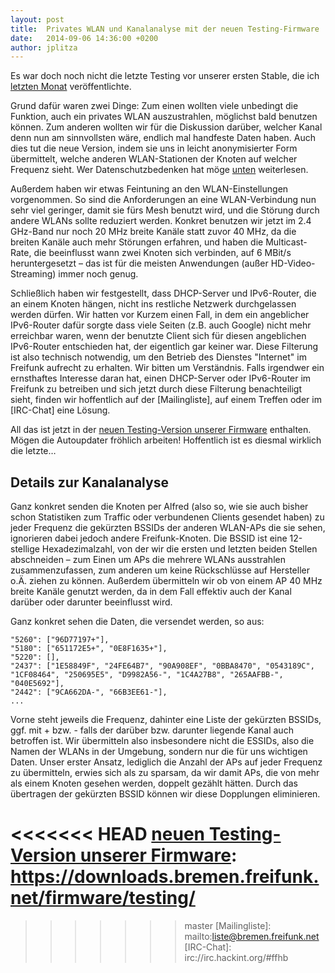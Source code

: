 ```yaml
---
layout: post
title:  Privates WLAN und Kanalanalyse mit der neuen Testing-Firmware
date:   2014-09-06 14:36:00 +0200
author: jplitza
---
```


Es war doch noch nicht die letzte Testing vor unserer ersten Stable, die ich [letzten Monat] veröffentlichte.

Grund dafür waren zwei Dinge: Zum einen wollten viele unbedingt die Funktion, auch ein privates WLAN auszustrahlen, möglichst bald benutzen können. Zum anderen wollten wir für die Diskussion darüber, welcher Kanal denn nun am sinnvollsten wäre, endlich mal handfeste Daten haben. Auch dies tut die neue Version, indem sie uns in leicht anonymisierter Form übermittelt, welche anderen WLAN-Stationen der Knoten auf welcher Frequenz sieht. Wer Datenschutzbedenken hat möge [unten](#details-zur-kanalanalyse) weiterlesen.

Außerdem haben wir etwas Feintuning an den WLAN-Einstellungen vorgenommen. So sind die Anforderungen an eine WLAN-Verbindung nun sehr viel geringer, damit sie fürs Mesh benutzt wird, und die Störung durch andere WLANs sollte reduziert werden. Konkret benutzen wir jetzt im 2.4 GHz-Band nur noch 20 MHz breite Kanäle statt zuvor 40 MHz, da die breiten Kanäle auch mehr Störungen erfahren, und haben die Multicast-Rate, die beeinflusst wann zwei Knoten sich verbinden, auf 6 MBit/s heruntergesetzt – das ist für die meisten Anwendungen (außer HD-Video-Streaming) immer noch genug.

Schließlich haben wir festgestellt, dass DHCP-Server und IPv6-Router, die an einem Knoten hängen, nicht ins restliche Netzwerk durchgelassen werden dürfen. Wir hatten vor Kurzem einen Fall, in dem ein angeblicher IPv6-Router dafür sorgte dass viele Seiten (z.B. auch Google) nicht mehr erreichbar waren, wenn der benutzte Client sich für diesen angeblichen IPv6-Router entschieden hat, der eigentlich gar keiner war. Diese Filterung ist also technisch notwendig, um den Betrieb des Dienstes "Internet" im Freifunk aufrecht zu erhalten. Wir bitten um Verständnis. Falls irgendwer ein ernsthaftes Interesse daran hat, einen DHCP-Server oder IPv6-Router im Freifunk zu betreiben und sich jetzt durch diese Filterung benachteiligt sieht, finden wir hoffentlich auf der [Mailingliste], auf einem Treffen oder im [IRC-Chat] eine Lösung.

All das ist jetzt in der [neuen Testing-Version unserer Firmware] enthalten. Mögen die Autoupdater fröhlich arbeiten! Hoffentlich ist es diesmal wirklich die letzte…

## Details zur Kanalanalyse

Ganz konkret senden die Knoten per Alfred (also so, wie sie auch bisher schon Statistiken zum Traffic oder verbundenen Clients gesendet haben) zu jeder Frequenz die gekürzten BSSIDs der anderen WLAN-APs die sie sehen, ignorieren dabei jedoch andere Freifunk-Knoten. Die BSSID ist eine 12-stellige Hexadezimalzahl, von der wir die ersten und letzten beiden Stellen abschneiden – zum Einen um APs die mehrere WLANs ausstrahlen zusammenzufassen, zum anderen um keine Rückschlüsse auf Hersteller o.Ä. ziehen zu können. Außerdem übermitteln wir ob von einem AP 40 MHz breite Kanäle genutzt werden, da in dem Fall effektiv auch der Kanal darüber oder darunter beeinflusst wird.

Ganz konkret sehen die Daten, die versendet werden, so aus:

```
"5260": ["96D77197+"],
"5180": ["651172E5+", "0E8F1635+"],
"5220": [],
"2437": ["1E58849F", "24FE64B7", "90A908EF", "0BBA8470", "0543189C", "1CF08464", "250695E5", "D9982A56-", "1C4A27B8", "265AAFBB-", "040E5692"],
"2442": ["9CA662DA-", "66B3EE61-"],
...
```

Vorne steht jeweils die Frequenz, dahinter eine Liste der gekürzten BSSIDs, ggf. mit + bzw. - falls der darüber bzw. darunter liegende Kanal auch betroffen ist. Wir übermitteln also insbesondere nicht die ESSIDs, also die Namen der WLANs in der Umgebung, sondern nur die für uns wichtigen Daten. Unser erster Ansatz, lediglich die Anzahl der APs auf jeder Frequenz zu übermitteln, erwies sich als zu sparsam, da wir damit APs, die von mehr als einem Knoten gesehen werden, doppelt gezählt hätten. Durch das übertragen der gekürzten BSSID können wir diese Dopplungen eliminieren.

[letzten Monat]: /blog/2014/08/08/Neue-Testing.html
<<<<<<< HEAD
[neuen Testing-Version unserer Firmware]: https://downloads.bremen.freifunk.net/firmware/testing/
=======
[neuen Testing-Version unserer Firmware]: http://downloads.bremen.freifunk.net/firmware/testing/
>>>>>>> master
[Mailingliste]: mailto:liste@bremen.freifunk.net
[IRC-Chat]: irc://irc.hackint.org/#ffhb
